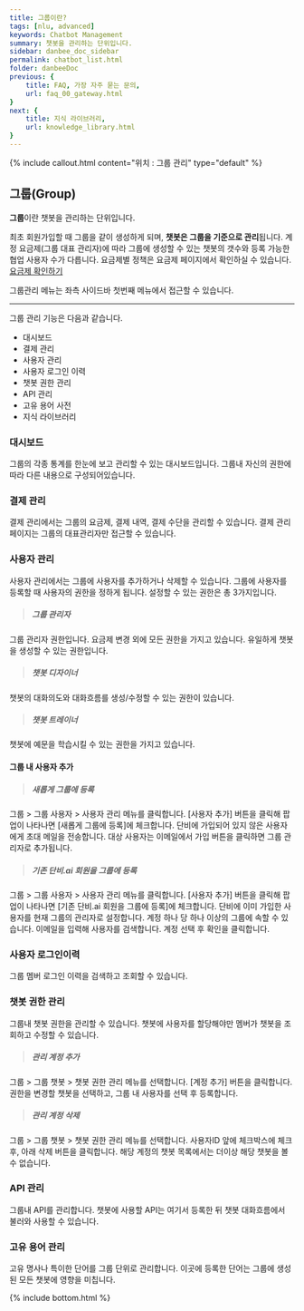 ```yaml
---
title: 그룹이란?
tags: [nlu, advanced]
keywords: Chatbot Management
summary: 챗봇을 관리하는 단위입니다.
sidebar: danbee_doc_sidebar
permalink: chatbot_list.html
folder: danbeeDoc
previous: {
    title: FAQ, 가장 자주 묻는 문의,
    url: faq_00_gateway.html
}
next: {
    title: 지식 라이브러리,
    url: knowledge_library.html
}
---
```


{% include callout.html content="위치 : 그룹 관리" type="default" %}

## 그룹(Group)

**그룹**이란 챗봇을 관리하는 단위입니다. 

최초 회원가입할 때 그룹을 같이 생성하게 되며, **챗봇은 그룹을 기준으로 관리**됩니다. 계정 요금제(그룹 대표 관리자)에 따라 그룹에 생성할 수 있는 챗봇의 갯수와 등록 가능한 협업 사용자 수가 다릅니다. 요금제별 정책은 요금제 페이지에서 확인하실 수 있습니다. [요금제 확인하기](https://danbee.ai/pricing.html) 

그룹관리 메뉴는 좌측 사이드바 첫번째 메뉴에서 접근할 수 있습니다.

------------------------

그룹 관리 기능은 다음과 같습니다.
 
 - 대시보드
 - 결제 관리
 - 사용자 관리
 - 사용자 로그인 이력
 - 챗봇 권한 관리
 - API 관리
 - 고유 용어 사전
 - 지식 라이브러리

### 대시보드

그룹의 각종 통계를 한눈에 보고 관리할 수 있는 대시보드입니다. 그룹내 자신의 권한에 따라 다른 내용으로 구성되어있습니다.

### 결제 관리

결제 관리에서는 그룹의 요금제, 결제 내역, 결제 수단을 관리할 수 있습니다. 결제 관리 페이지는 그룹의 대표관리자만 접근할 수 있습니다. 

### 사용자 관리

사용자 관리에서는 그룹에 사용자를 추가하거나 삭제할 수 있습니다.
그룹에 사용자를 등록할 때 사용자의 권한을 정하게 됩니다. 설정할 수 있는 권한은 총 3가지입니다.

>##### 그룹 관리자
그룹 관리자 권한입니다. 요금제 변경 외에 모든 권한을 가지고 있습니다. 유일하게 챗봇을 생성할 수 있는 권한입니다.

>##### 챗봇 디자이너
챗봇의 대화의도와 대화흐름를 생성/수정할 수 있는 권한이 있습니다.

>##### 챗봇 트레이너
챗봇에 예문을 학습시킬 수 있는 권한을 가지고 있습니다.

#### 그룹 내 사용자 추가

>##### 새롭게 그룹에 등록
그룹 > 그룹 사용자 > 사용자 관리 메뉴를 클릭합니다.
[사용자 추가] 버튼을 클릭해 팝업이 나타나면 [새롭게 그룹에 등록]에 체크합니다.
단비에 가입되어 있지 않은 사용자에게 초대 메일을 전송합니다. 대상 사용자는 이메일에서 가입 버튼을 클릭하면 그룹 관리자로 추가됩니다.

>##### 기존 단비.ai 회원을 그룹에 등록
그룹 > 그룹 사용자 > 사용자 관리 메뉴를 클릭합니다.
[사용자 추가] 버튼을 클릭해 팝업이 나타나면 [기존 단비.ai 회원을 그룹에 등록]에 체크합니다.
단비에 이미 가입한 사용자를 현재 그룹의 관리자로 설정합니다. 계정 하나 당 하나 이상의 그룹에 속할 수 있습니다.
이메일을 입력해 사용자를 검색합니다. 계정 선택 후 확인을 클릭합니다.

### 사용자 로그인이력

그룹 멤버 로그인 이력을 검색하고 조회할 수 있습니다.

### 챗봇 권한 관리

그룹내 챗봇 권한을 관리할 수 있습니다. 챗봇에 사용자를 할당해야만 멤버가 챗봇을 조회하고 수정할 수 있습니다. 

>##### 관리 계정 추가
그룹 > 그룹 챗봇 > 챗봇 권한 관리 메뉴를 선택합니다.
[계정 추가] 버튼을 클릭합니다.
권한을 변경할 챗봇을 선택하고, 그룹 내 사용자를 선택 후 등록합니다.

>##### 관리 계정 삭제
그룹 > 그룹 챗봇 > 챗봇 권한 관리 메뉴를 선택합니다.
사용자ID 앞에 체크박스에 체크 후, 아래 삭제 버튼을 클릭합니다. 
해당 계정의 챗봇 목록에서는 더이상 해당 챗봇을 볼 수 없습니다.

### API 관리

그룹내 API를 관리합니다. 챗봇에 사용할 API는 여기서 등록한 뒤 챗봇 대화흐름에서 불러와 사용할 수 있습니다.

### 고유 용어 관리

고유 명사나 특이한 단어를 그룹 단위로 관리합니다. 이곳에 등록한 단어는 그룹에 생성된 모든 챗봇에 영향을 미칩니다.


{% include bottom.html %}
